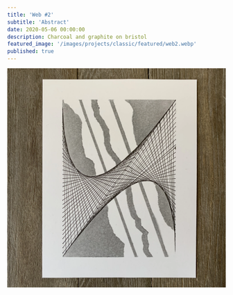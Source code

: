 ```yaml
---
title: 'Web #2'
subtitle: 'Abstract'
date: 2020-05-06 00:00:00
description: Charcoal and graphite on bristol
featured_image: '/images/projects/classic/featured/web2.webp'
published: true
---
```


![](/images/projects/classic/full_size/web2.webp)

